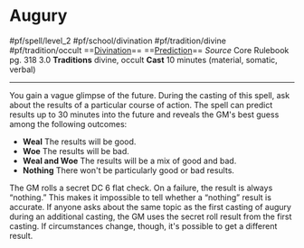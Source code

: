 # Augury
#pf/spell/level_2 #pf/school/divination #pf/tradition/divine #pf/tradition/occult
==[Divination](../../../Traits/Divination.md)== ==[Prediction](../../../Traits/Prediction.md)==
*Source* Core Rulebook pg. 318 3.0
**Traditions** divine, occult
**Cast** 10 minutes (material, somatic, verbal)

---
You gain a vague glimpse of the future. During the casting of this spell, ask about the results of a particular course of action. The spell can predict results up to 30 minutes into the future and reveals the GM's best guess among the following outcomes:

- **Weal** The results will be good.
- **Woe** The results will be bad.
- **Weal and Woe** The results will be a mix of good and bad.
- **Nothing** There won't be particularly good or bad results.

The GM rolls a secret DC 6 flat check. On a failure, the result is always “nothing.” This makes it impossible to tell whether a “nothing” result is accurate. If anyone asks about the same topic as the first casting of augury during an additional casting, the GM uses the secret roll result from the first casting. If circumstances change, though, it's possible to get a different result.